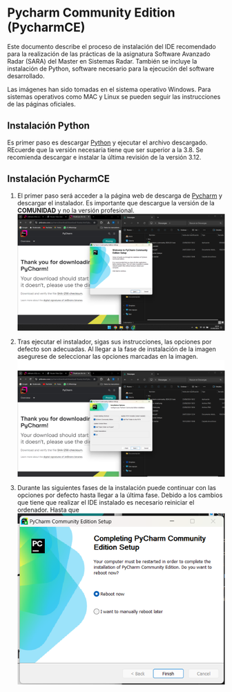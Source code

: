 # Pycharm Community Edition (PycharmCE)

Este documento describe el proceso de instalación del IDE recomendado para la 
realización de las prácticas de la asignatura Software Avanzado Radar (SARA) 
del Master en Sistemas Radar. También se incluye la instalación de Python, 
software necesario para la ejecución del software desarrollado. 

Las imágenes han sido tomadas en el sistema operativo Windows. Para sistemas 
operativos como MAC y Linux se pueden seguir las instrucciones de las páginas 
oficiales. 

## Instalación Python
Es primer paso es descargar [Python](
https://www.python.org/downloads/windows/) y ejecutar el archivo descargado. 
REcuerde que la versión necesaria tiene que ser superior a la 3.8. Se 
recomienda descargar e instalar la última revisión de la versión 3.12.

## Instalación PycharmCE
1. El primer paso será acceder a la página web de descarga de [Pycharm](
https://www.jetbrains.com/pycharm/download/) y descargar el instalador. Es 
importante que descargue la versión de la **COMUNIDAD** y no la versión 
profesional. ![plot](./statics/pycharmCE_install_init.png)

2. Tras ejecutar el instalador, sigas sus instrucciones, las opciones por 
defecto son adecuadas. Al llegar a la fase de instalación de la imagen 
asegurese de seleccionar las opciones marcadas en la imagen. ![plot](
./statics/pycharmCE_install_options.png)

3. Durante las siguientes fases de la instalación puede continuar con las 
opciones por defecto hasta llegar a la última fase. Debido a los cambios que 
tiene que realizar el IDE instalado es necesario reiniciar el ordenador. Hasta 
que 
![plot](./statics/pycharmCE_install_reboot.png)